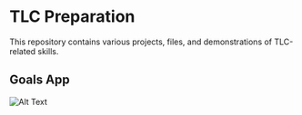 # TLC Preparation
This repository contains various projects, files, and demonstrations of TLC-related skills.

## Goals App
![Alt Text](https://github.com/elliottthomlison/TLC-Preparation/blob/master/Vue/Goal%20App%20(JavaScript%20Edition)/recording.gif?raw=true)
